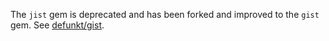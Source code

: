 The `jist` gem is deprecated and has been forked and improved to the `gist` gem. See [defunkt/gist](https://github.com/defunkt/gist).
